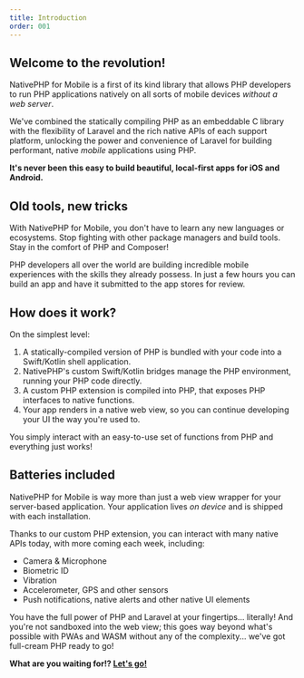 ```yaml
---
title: Introduction
order: 001
---
```


## Welcome to the revolution!

NativePHP for Mobile is a first of its kind library that allows PHP developers to run PHP applications natively on
all sorts of mobile devices _without a web server_.

We've combined the statically compiling PHP as an embeddable C library with the flexibility of Laravel and the rich
native APIs of each support platform, unlocking the power and convenience of Laravel for building performant, native
_mobile_ applications using PHP.

**It's never been this easy to build beautiful, local-first apps for iOS and Android.**

## Old tools, new tricks

With NativePHP for Mobile, you don't have to learn any new languages or ecosystems. Stop fighting with other package
managers and build tools. Stay in the comfort of PHP and Composer!

PHP developers all over the world are building incredible mobile experiences with the skills they already possess.
In just a few hours you can build an app and have it submitted to the app stores for review.

## How does it work?

On the simplest level:

1. A statically-compiled version of PHP is bundled with your code into a Swift/Kotlin shell application.
2. NativePHP's custom Swift/Kotlin bridges manage the PHP environment, running your PHP code directly.
3. A custom PHP extension is compiled into PHP, that exposes PHP interfaces to native functions. 
4. Your app renders in a native web view, so you can continue developing your UI the way you're used to. 

You simply interact with an easy-to-use set of functions from PHP and everything just works!

## Batteries included

NativePHP for Mobile is way more than just a web view wrapper for your server-based application. Your application lives
_on device_ and is shipped with each installation.

Thanks to our custom PHP extension, you can interact with many native APIs today, with more coming each week, including:

- Camera & Microphone
- Biometric ID
- Vibration
- Accelerometer, GPS and other sensors
- Push notifications, native alerts and other native UI elements

You have the full power of PHP and Laravel at your fingertips... literally! And you're not sandboxed into the web view;
this goes way beyond what's possible with PWAs and WASM without any of the complexity... we've got full-cream PHP ready
to go!

**What are you waiting for!? [Let's go!](installation)**
